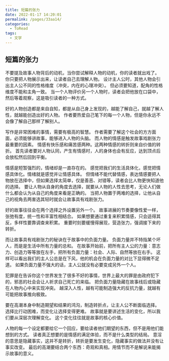 ```yaml
---
title: 短篇的张力
date: 2022-01-17 14:20:01
permalink: /pages/33aa14/
categories:
  - ToRead
tags:
  - 文学
---
```

## 短篇的张力

不要提及故事人物背后的动机，当你尝试解释人物的动机，你的读者就出戏了。
你只要把人物展示出来，让读者自己去理解人物。
设计主人公时，其他人物会引出主人公不同的性格维度（冲突，内在的心理冲突）。
但必须要知道，配角的性格维度不能和主角一致。
当一个人物评价另一个人物时，读者会把他放在口袋中，然后等着观察，这是吸引读者的一种方式。



好的人物创造都是来自自知，都是从自己身上发现的，越能了解自己，就越了解人性，就越能创造出好的人物。
作者要热爱自己笔下的每一个人物，但是你永远不会像了解自己那样了解别人。



写作是非常困难的事情，需要有极高的智慧。
作者需要了解这个社会的方方面面，必须能够讲故事，能够进入人物的头脑。
而人物的情感是触发故事戏剧张力最重要的因素。
情感有快乐感和痛苦感两种。这两种情感的转折则来自价值的转折。
首先读者要对人物认同，产生有情感时，人的身体也会有反应，达到顶点后会放松然后回到平衡。



情感是短暂强烈的，情绪却是一直存在的。
感觉把我们的生活具体化，感觉把情感具体化。情绪就是感觉并让情感具体。
但情绪不能代替情感，表达情感要把人物放在选择中，但如果选择太简单，仅是善恶、对错等，读者会比人物更快知道他的选择。
要让人物从自身的角度去选择，就要从人物的人性去思考，无论人们做什么都会认为从自己的角度来看是正确的。
当把人物置于两难的选择，让他从自己的视角去两害选其轻时就会让故事具有戏剧张力。



好的故事往往会在两个选择之外设置另外一个。
故事进展的节奏要像性爱一样，张弛有度，统一性和丰富性相结合。
如果想要通过重复来积累情感，只会适得其反，多样性要靠调查来积累。
重要时刻要缓慢得展现，营造张力，强调接下来的转折。



而让故事具有戏剧张力的秘诀在于故事中的负面力量。
负面力量并不特指某个坏人，而是是生活中所有力量的总和。
在故事开始前，把所有主人公的力量：意志力、创造力等等放在左手，把所有负面力量：社会、人际、自然等放在右手。
这样可以看出我们的主人公总是在下风，他的机会在负面力量的对比下显得微不足道。
如果负面力量不强大的话，主人公就没有必要变成另外一个人。



犯罪是在告诉你这个世界发生了很多不好的事情，世界上最大的罪是由政府犯下的，邪恶的社会会让人祈求自己死亡的来临。
把负面力量隐藏在故事线后或隐藏在人物内心中来实现冲突。
越深入人性，越有可能制造强大的反抗力量，就越有可能把故事推向极致。



要在高潮本身中制造期望和结果的鸿沟，制造转折点，让主人公不断面临选择。
选择比行动困难，而变化让选择变得更难。
故事就是要讲述生活的变化，所以我们要从深层次理解变化。
这个变化往往就是故事的核心价值。



人物的每一个设定都要给它一个回应，要给读者他们期望的东西，但不是用他们能想到的方式。
读者真正想要的是情感的满足体验，而不是什么类型的结局。
意淫的意思是隐藏事实，这并不是转折，转折是要发生变化，隐藏事实的做法并没有让事实改变。
最后的高潮要结合两个东西：奇观和真相。用情节而不是解说来能揭示故事的意义。